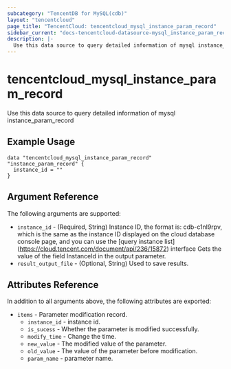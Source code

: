 ```yaml
---
subcategory: "TencentDB for MySQL(cdb)"
layout: "tencentcloud"
page_title: "TencentCloud: tencentcloud_mysql_instance_param_record"
sidebar_current: "docs-tencentcloud-datasource-mysql_instance_param_record"
description: |-
  Use this data source to query detailed information of mysql instance_param_record
---
```


# tencentcloud_mysql_instance_param_record

Use this data source to query detailed information of mysql instance_param_record

## Example Usage

```hcl
data "tencentcloud_mysql_instance_param_record" "instance_param_record" {
  instance_id = ""
}
```

## Argument Reference

The following arguments are supported:

* `instance_id` - (Required, String) Instance ID, the format is: cdb-c1nl9rpv, which is the same as the instance ID displayed on the cloud database console page, and you can use the [query instance list] (https://cloud.tencent.com/document/api/236/15872) interface Gets the value of the field InstanceId in the output parameter.
* `result_output_file` - (Optional, String) Used to save results.

## Attributes Reference

In addition to all arguments above, the following attributes are exported:

* `items` - Parameter modification record.
  * `instance_id` - instance id.
  * `is_sucess` - Whether the parameter is modified successfully.
  * `modify_time` - Change the time.
  * `new_value` - The modified value of the parameter.
  * `old_value` - The value of the parameter before modification.
  * `param_name` - parameter name.


